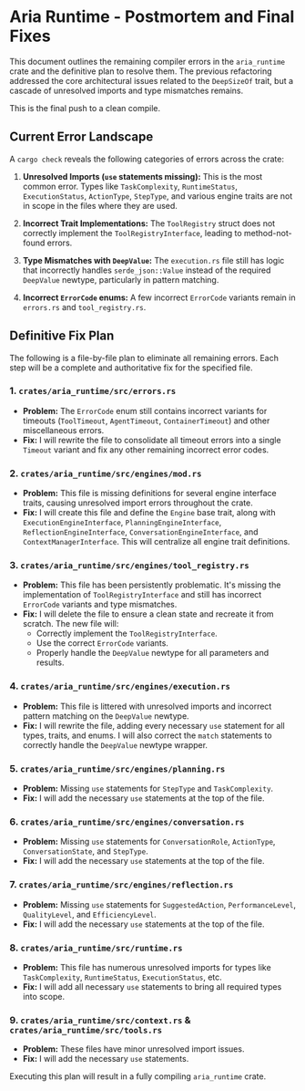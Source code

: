 # Aria Runtime - Postmortem and Final Fixes

This document outlines the remaining compiler errors in the `aria_runtime` crate and the definitive plan to resolve them. The previous refactoring addressed the core architectural issues related to the `DeepSizeOf` trait, but a cascade of unresolved imports and type mismatches remains.

This is the final push to a clean compile.

## Current Error Landscape

A `cargo check` reveals the following categories of errors across the crate:

1.  **Unresolved Imports (`use` statements missing):** This is the most common error. Types like `TaskComplexity`, `RuntimeStatus`, `ExecutionStatus`, `ActionType`, `StepType`, and various engine traits are not in scope in the files where they are used.

2.  **Incorrect Trait Implementations:** The `ToolRegistry` struct does not correctly implement the `ToolRegistryInterface`, leading to method-not-found errors.

3.  **Type Mismatches with `DeepValue`:** The `execution.rs` file still has logic that incorrectly handles `serde_json::Value` instead of the required `DeepValue` newtype, particularly in pattern matching.

4.  **Incorrect `ErrorCode` enums:** A few incorrect `ErrorCode` variants remain in `errors.rs` and `tool_registry.rs`.

## Definitive Fix Plan

The following is a file-by-file plan to eliminate all remaining errors. Each step will be a complete and authoritative fix for the specified file.

### 1. `crates/aria_runtime/src/errors.rs`

*   **Problem:** The `ErrorCode` enum still contains incorrect variants for timeouts (`ToolTimeout`, `AgentTimeout`, `ContainerTimeout`) and other miscellaneous errors.
*   **Fix:** I will rewrite the file to consolidate all timeout errors into a single `Timeout` variant and fix any other remaining incorrect error codes.

### 2. `crates/aria_runtime/src/engines/mod.rs`

*   **Problem:** This file is missing definitions for several engine interface traits, causing unresolved import errors throughout the crate.
*   **Fix:** I will create this file and define the `Engine` base trait, along with `ExecutionEngineInterface`, `PlanningEngineInterface`, `ReflectionEngineInterface`, `ConversationEngineInterface`, and `ContextManagerInterface`. This will centralize all engine trait definitions.

### 3. `crates/aria_runtime/src/engines/tool_registry.rs`

*   **Problem:** This file has been persistently problematic. It's missing the implementation of `ToolRegistryInterface` and still has incorrect `ErrorCode` variants and type mismatches.
*   **Fix:** I will delete the file to ensure a clean state and recreate it from scratch. The new file will:
    *   Correctly implement the `ToolRegistryInterface`.
    *   Use the correct `ErrorCode` variants.
    *   Properly handle the `DeepValue` newtype for all parameters and results.

### 4. `crates/aria_runtime/src/engines/execution.rs`

*   **Problem:** This file is littered with unresolved imports and incorrect pattern matching on the `DeepValue` newtype.
*   **Fix:** I will rewrite the file, adding every necessary `use` statement for all types, traits, and enums. I will also correct the `match` statements to correctly handle the `DeepValue` newtype wrapper.

### 5. `crates/aria_runtime/src/engines/planning.rs`

*   **Problem:** Missing `use` statements for `StepType` and `TaskComplexity`.
*   **Fix:** I will add the necessary `use` statements at the top of the file.

### 6. `crates/aria_runtime/src/engines/conversation.rs`

*   **Problem:** Missing `use` statements for `ConversationRole`, `ActionType`, `ConversationState`, and `StepType`.
*   **Fix:** I will add the necessary `use` statements at the top of the file.

### 7. `crates/aria_runtime/src/engines/reflection.rs`

*   **Problem:** Missing `use` statements for `SuggestedAction`, `PerformanceLevel`, `QualityLevel`, and `EfficiencyLevel`.
*   **Fix:** I will add the necessary `use` statements at the top of the file.

### 8. `crates/aria_runtime/src/runtime.rs`

*   **Problem:** This file has numerous unresolved imports for types like `TaskComplexity`, `RuntimeStatus`, `ExecutionStatus`, etc.
*   **Fix:** I will add all necessary `use` statements to bring all required types into scope.

### 9. `crates/aria_runtime/src/context.rs` & `crates/aria_runtime/src/tools.rs`

*   **Problem:** These files have minor unresolved import issues.
*   **Fix:** I will add the necessary `use` statements.

Executing this plan will result in a fully compiling `aria_runtime` crate. 